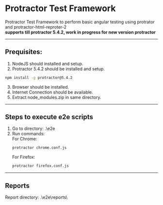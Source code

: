# Protractor Test Framework
Protractor Test Framework to perform basic angular testing using protrator and protractor-html-reproter-2<br>
**supports till protractor 5.4.2, work in progress for new version protractor**

------------------------------------
Prequisites:
------------------------------------

1. NodeJS should installed and setup.
2. Protractor 5.4.2 should be installed and setup.
```bash
npm install -g protractor@5.4.2
```
3. Browser should be installed.
4. Internet Connection should be available.
5. Extract node_modules.zip in same directory.
	

------------------------------------
Steps to execute e2e scripts
------------------------------------

1. Go to directory: .\e2e <br>
2. Run commands: <br>
	For Chrome: 
	```bash
	protractor chrome.conf.js
	```
	For Firefox: 
	```bash
	protractor firefox.conf.js
	```
	

------------------------------------
Reports
------------------------------------

Report directory: .\e2e\reports\
